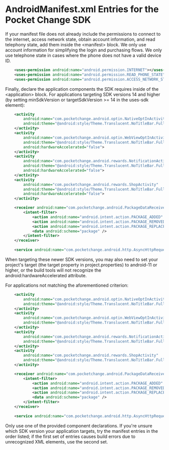 # AndroidManifest.xml Entries for the Pocket Change SDK

If your manifest file does not already include the permissions to connect to the internet, access network state, obtain account information, and read telephony state, add them inside the &lt;manifest&gt; block. We only use account information for simplifying the login and purchasing flows. We only use telephone state in cases where the phone does not have a valid device ID.

```xml
    <uses-permission android:name="android.permission.INTERNET"></uses-permission>
    <uses-permission android:name="android.permission.READ_PHONE_STATE"></uses-permission>
    <uses-permission android:name="android.permission.ACCESS_NETWORK_STATE"></uses-permission>
```

Finally, declare the application components the SDK requires inside of the &lt;application&gt; block. For applications targeting SDK versions 14 and higher (by setting minSdkVersion or targetSdkVersion &gt;= 14 in the uses-sdk element):

```xml
    <activity
        android:name="com.pocketchange.android.optin.NativeOptInActivity"
        android:theme="@android:style/Theme.Translucent.NoTitleBar.Fullscreen">
    </activity>
    <activity
        android:name="com.pocketchange.android.optin.WebViewOptInActivity"
        android:theme="@android:style/Theme.Translucent.NoTitleBar.Fullscreen"
        android:hardwareAccelerated="false">
    </activity>
    <activity
        android:name="com.pocketchange.android.rewards.NotificationActivity"
        android:theme="@android:style/Theme.Translucent.NoTitleBar.Fullscreen"
        android:hardwareAccelerated="false">
    </activity>
    <activity
        android:name="com.pocketchange.android.rewards.ShopActivity"
        android:theme="@android:style/Theme.Translucent.NoTitleBar.Fullscreen"
        android:hardwareAccelerated="false">
    </activity>

    <receiver android:name="com.pocketchange.android.PackageDataReceiver">
        <intent-filter>
            <action android:name="android.intent.action.PACKAGE_ADDED" />
            <action android:name="android.intent.action.PACKAGE_REMOVED" />
            <action android:name="android.intent.action.PACKAGE_REPLACED" />
            <data android:scheme="package" /> 
        </intent-filter>
    </receiver>
    
    <service android:name="com.pocketchange.android.http.AsyncHttpRequestService" />
```

When targeting these newer SDK versions, you may also need to set your project's target (the target property in project.properties) to android-11 or higher, or the build tools will not recognize the android:hardwareAccelerated attribute.

For applications not matching the aforementioned criterion:

```xml
    <activity
        android:name="com.pocketchange.android.optin.NativeOptInActivity"
        android:theme="@android:style/Theme.Translucent.NoTitleBar.Fullscreen">
    </activity>
    <activity
        android:name="com.pocketchange.android.optin.WebViewOptInActivity"
        android:theme="@android:style/Theme.Translucent.NoTitleBar.Fullscreen">
    </activity>
    <activity
        android:name="com.pocketchange.android.rewards.NotificationActivity"
        android:theme="@android:style/Theme.Translucent.NoTitleBar.Fullscreen">
    </activity>
    <activity
        android:name="com.pocketchange.android.rewards.ShopActivity"
        android:theme="@android:style/Theme.Translucent.NoTitleBar.Fullscreen">
    </activity>

    <receiver android:name="com.pocketchange.android.PackageDataReceiver">
        <intent-filter>
            <action android:name="android.intent.action.PACKAGE_ADDED" />
            <action android:name="android.intent.action.PACKAGE_REMOVED" />
            <action android:name="android.intent.action.PACKAGE_REPLACED" />
            <data android:scheme="package" /> 
        </intent-filter>
    </receiver>
    
    <service android:name="com.pocketchange.android.http.AsyncHttpRequestService" />
```

Only use one of the provided component declarations. If you're unsure which SDK version your application targets, try the manifest entries in the order listed; if the first set of entries causes build errors due to unrecognized XML elements, use the second set.
